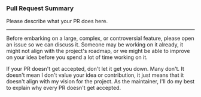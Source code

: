 ### Pull Request Summary

Please describe what your PR does here.

---

Before embarking on a large, complex, or controversial feature, please open an issue so we can discuss it. Someone may be working on it already, it might not align with the project's roadmap, or we might be able to improve on your idea before you spend a lot of time working on it.

If your PR doesn't get accepted, don't let it get you down. Many don't. It doesn't mean I don't value your idea or contribution, it just means that it doesn't align with my vision for the project. As the maintainer, I'll do my best to explain why every PR doesn't get accepted.
